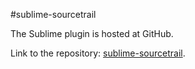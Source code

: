 #sublime-sourcetrail

The Sublime plugin is hosted at GitHub.

Link to the repository: [sublime-sourcetrail](https://github.com/ActiveSourcetrail/sublime-sourcetrail).
